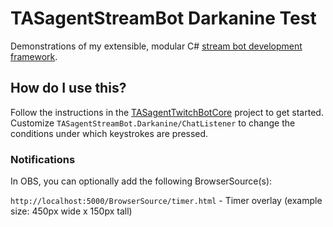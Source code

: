 # TASagentStreamBot Darkanine Test

Demonstrations of my extensible, modular C# [stream bot development framework](https://github.com/TASagent/TASagentTwitchBotCore).

## How do I use this?

Follow the instructions in the [TASagentTwitchBotCore](https://github.com/TASagent/TASagentTwitchBotCore) project to get started.  
Customize `TASagentStreamBot.Darkanine/ChatListener` to change the conditions under which keystrokes are pressed.

### Notifications

In OBS, you can optionally add the following BrowserSource(s):

`http://localhost:5000/BrowserSource/timer.html` - Timer overlay (example size: 450px wide x 150px tall)  
